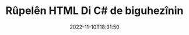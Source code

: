 ---
############################# Static ############################
layout: "auto-gen-merger"
date: 2022-11-10T18:31:50
draft: false
otherformats: mht mhtml odp ods odt one otp ott pdf pps ppsx ppt pptx rtf tex vdx

############################# Head ############################
head_title: "Rûpelên HTML di C# de biguhezînin"
head_description: "Rûpelên di nav belgeyek HTML ya di C# de bi karanîna API-ya yekkirina belgeyan veguhezîne her cîhek."

############################# Header ############################
title: "Rûpelên HTML Di C# de biguhezînin"
description: "Rûpelên HTML bi çend rêzikên koda {{Navê berhemê}} biguhezînin."
bg_image: "https://cms.admin.containerize.com/templates/aspose/App_Themes/V3/images/bg/header1.png"
bg_overlay: false
button:
    enable: true
    icon: "fas fa-arrow-down"
    label: "Daxistina Doza Belaş"
    link: "https://downloads.groupdocs.com/merger/net"

############################# SubMenu ############################
submenu:
    enable: true

    left:
        img_alt: "GroupDocs.Merger for .NET"
        image: "https://cms.admin.containerize.com/templates/groupdocs/images/product-logos/90x90-noborder/groupdocs-merger-net.png"
        product: "GroupDocs.Merger"
        platform: ".NET"

    middle:
        button:

            # button loop
            - link: "https://apireference.groupdocs.com/merger/net"
              text: "Çavkanî API"

            # button loop
            - link: "https://github.com/groupdocs-merger"
              text: "Nimûneyên Kodê"

            # button loop
            - link: "https://products.groupdocs.app/merger/family"
              text: "Demos Bijî"

            # button loop
            - link: "https://purchase.groupdocs.com/pricing/merger/net"
              text: "Pricing"

    right:
        link_download: "https://downloads.groupdocs.com/merger"
        link_learn: "https://docs.groupdocs.com/merger/net"
        link_buy: "https://purchase.groupdocs.com"

############################# About ############################
about:
    enable: true
    title: "Derbarê GroupDocs.Merger for .NET API"
    content: |
        [GroupDocs.Merger for .NET](/ku/merger/net/) çareseriyek hêsan pêşkêşî dike ku bi ewlehî di navbera cûrbecûr formên belgeyan de wekî PDF, Microsoft Office (Word, Excel, PowerPoint veqete) , OneNote), OpenDocument, HTML, wêne û gelekên din di nav sepanên .NET de. Bi lê zêdekirina tenê çend rêzikên kodê, çend operasyonên belgeyê yên wekî veguheztin, rakirin, zivirandin, guheztin, derxistin an guheztina arastekirina rûpelan di nav belgeyan de pêk bînin. Belgeyên ku API-ya yekbûyî di heman demê de pêşdîtina rûpelên belgeyê wekî wêneyek jî piştgirî dike da ku struktur, formatkirin û naverokê li ser rûpelê analîz bike.
        
        GroupDocs.Merger API ji bo çareseriyên pargîdanî bijarek rast e ku hewceyê taybetmendiyên veguheztina pelê pelê ye. Van API-an li ser hemî pergalên xebitandinê û platformên sereke, tevî .NET Framework, .NET Standard, .NET Core, Mono, baş têne piştgirî kirin.

############################# Steps ############################
steps:
    enable: true
    title_left: "Di .NET de Rûpelên Pelê HTML biguhezînin"
    content_left: |
        [GroupDocs.Merger for .NET](/ku/merger/net/) ji pêşdebirên C# re hêsan dike ku bi pêkanîna çend gavên hêsan rûpelan di nav pelek HTML de biguhezînin. .
        
        * **MoveOptions** bidin destpêkirin da ku hejmarên rûpela heyî û nû diyar bikin.
        * Mînaka nû ya **Merger** biafirînin û rêça belgeya çavkaniyê wekî pîvanek çêker derbas bikin.
        * Gazî **MovePage** bikin û hêmanên **MoveOptions** derbas bikin.
        * Gazî **Save** bikin û riya pelê diyar bikin da ku belgeya encam tomar bike.

    title_right: "Pêdiviyên Sîstemê"
    content_right: |
        GroupDocs.Merger for .NET API li ser hemî platform û pergalên xebitandinê yên sereke têne piştgirî kirin. Berî ku hûn koda jêrîn bicîh bikin, ji kerema xwe pê ewle bibin ku we şertên jêrîn li ser pergala we hatine saz kirin.

        * Pergalên Xebatê: Microsoft Windows, Linux, MacOS
        * Jîngehên Pêşketinê: Visual Studio, Xamarin, MonoDevelop
        * Çarçoveyên: .NET Framework, .NET Standard, .NET Core, Mono
        * Guhertoya herî dawî ya GroupDocs.Merger for .NET ji [NuGet](https://www.nuget.org/packages/groupdocs.merger) dakêşîne
         
    code: |
     {{% merger/additional-styles %}}
     {{< merger/code-merger title="Meriv çawa bi koda nimûneya C# rûpelên pelê HTML bar dike">}}

        ```csharp    
        // Rûpelên pelê yên HTML bi kar tînin GroupDocs.Merger API
        int pageNumber = 6;
        int newPageNumber = 1;

        // Dersa MoveOptions bidin destpêkirin da ku hejmarên rûpela heyî û nû diyar bikin
        MoveOptions moveOptions = new MoveOptions(pageNumber, newPageNumber);

        // Bi belgeya têketina HTML Yekbûnek yekser
        using (Merger merger = new Merger("input.html"))
          {
            // Gazî rêbaza MovePage bikin û tişta MoveOptions jê re derbas bikin
            merger.MovePage(moveOptions);
    
            // Gazî rêbaza Save bikin û riya pelê ya xwestî derbas bikin da ku belgeya derketinê hilînin
            merger.Save("output.html");
          }
        ```
     {{< /merger/code-merger >}}

############################# Demos ############################
demos:
    enable: true
    title: "Demoyên Zindî - Rûpelên Serhêl biguhezînin HTML"
    content: |
       Bi serdana malpera [GroupDocs.Merger Live Demos](https://products.groupdocs.app/splitter/move-pages/html) niha rûpelên pelê yên HTML biguhezînin.
       Demoya zindî xwedî feydeyên jêrîn e.
        
############################# About Formats ############################
about_formats:
    enable: true

############################# More Formats ############################
more_formats:
    enable: true
    title: "Rûpelên Formên Belgeya Din Biguhezînin"
    content: |
        .NET belgeyên API-ê ji bo formatên pelan û wêneyan yek dibin û vediqetînin. Hin formatên pelê yên populer ên ku li jêr têne destnîşan kirin biguhezînin.

############################# Back to top ###############################
back_to_top:
    enable: true
---